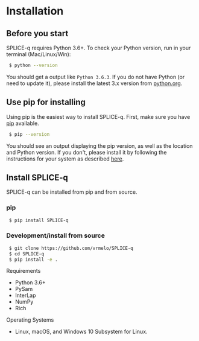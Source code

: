 # Installation
## Before you start
SPLICE-q requires Python 3.6+. To check your Python version, run in your terminal (Mac/Linux/Win):
```bash
 $ python --version
```
You should get a output like `Python 3.6.3`. If you do not have Python (or need to update it), please install the latest 3.x version from [python.org](https://www.python.org/downloads/).

## Use pip for installing
Using pip is the easiest way to install SPLICE-q. First, make sure you have [pip](https://packaging.python.org/key_projects/#pip) available.

```bash
 $ pip --version
```

You should see an output displaying the pip version, as well as the location and Python version. If you don't, please install it by following the instructions for your system as described [here](https://pip.pypa.io/en/stable/installing/).

## Install SPLICE-q
SPLICE-q can be installed from pip and from source.
### pip

```bash
 $ pip install SPLICE-q
```

### Development/install from source

```bash
 $ git clone https://github.com/vrmelo/SPLICE-q
 $ cd SPLICE-q
 $ pip install -e .
```

Requirements

- Python 3.6+
- PySam
- InterLap
- NumPy
- Rich

Operating Systems
- Linux, macOS, and Windows 10 Subsystem for Linux.

